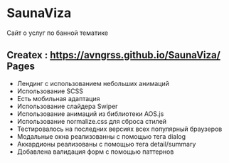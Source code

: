 # SaunaViza
Сайт о услуг по банной тематике
## Createx : https://avngrss.github.io/SaunaViza/ Pages

- Лендинг с использованием небольших анимаций
- Использование SCSS
- Есть мобильная адаптация
- Использование слайдера Swiper
- Использование анимаций из библиотеки AOS.js
- Использование normalize.css для сброса стилей
- Тестировалось на последних версиях всех популярный браузеров
- Модальные окна реализованны с помощью тега dialog
- Аккардионы реализованы с помощью тега detail/summary
- Добавлена валидация форм с помощью паттернов
